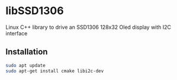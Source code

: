 # libSSD1306
Linux C++ library to drive an SSD1306 128x32 Oled display with I2C interface

## Installation
```bash
sudo apt update
sudo apt-get install cmake libi2c-dev
```

